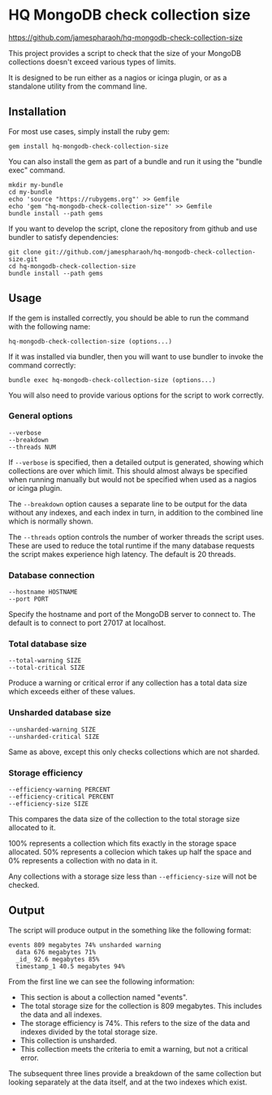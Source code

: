 # HQ MongoDB check collection size

https://github.com/jamespharaoh/hq-mongodb-check-collection-size

This project provides a script to check that the size of your MongoDB
collections doesn't exceed various types of limits.

It is designed to be run either as a nagios or icinga plugin, or as a standalone
utility from the command line.

## Installation

For most use cases, simply install the ruby gem:

    gem install hq-mongodb-check-collection-size

You can also install the gem as part of a bundle and run it using the "bundle
exec" command.

    mkdir my-bundle
    cd my-bundle
    echo 'source "https://rubygems.org"' >> Gemfile
    echo 'gem "hq-mongodb-check-collection-size"' >> Gemfile
    bundle install --path gems

If you want to develop the script, clone the repository from github and use
bundler to satisfy dependencies:

    git clone git://github.com/jamespharaoh/hq-mongodb-check-collection-size.git
    cd hq-mongodb-check-collection-size
    bundle install --path gems

## Usage

If the gem is installed correctly, you should be able to run the command with
the following name:

    hq-mongodb-check-collection-size (options...)

If it was installed via bundler, then you will want to use bundler to invoke the
command correctly:

    bundle exec hq-mongodb-check-collection-size (options...)

You will also need to provide various options for the script to work correctly.

### General options

    --verbose
    --breakdown
    --threads NUM

If `--verbose` is specified, then a detailed output is generated, showing which
collections are over which limit. This should almost always be specified when
running manually but would not be specified when used as a nagios or icinga
plugin.

The `--breakdown` option causes a separate line to be output for the data
without any indexes, and each index in turn, in addition to the combined line
which is normally shown.

The `--threads` option controls the number of worker threads the script uses.
These are used to reduce the total runtime if the many database requests the
script makes experience high latency. The default is 20 threads.

### Database connection

    --hostname HOSTNAME
    --port PORT

Specify the hostname and port of the MongoDB server to connect to. The default
is to connect to port 27017 at localhost.

### Total database size

    --total-warning SIZE
    --total-critical SIZE

Produce a warning or critical error if any collection has a total data size
which exceeds either of these values.

### Unsharded database size

    --unsharded-warning SIZE
    --unsharded-critical SIZE

Same as above, except this only checks collections which are not sharded.

### Storage efficiency

    --efficiency-warning PERCENT
    --efficiency-critical PERCENT
    --efficiency-size SIZE

This compares the data size of the collection to the total storage size
allocated to it.

100% represents a collection which fits exactly in the storage space allocated.
50% represents a collecion which takes up half the space and 0% represents a
collection with no data in it.

Any collections with a storage size less than `--efficiency-size` will not be
checked.

## Output

The script will produce output in the something like the following format:

    events 809 megabytes 74% unsharded warning
      data 676 megabytes 71%
      _id_ 92.6 megabytes 85%
      timestamp_1 40.5 megabytes 94%

From the first line we can see the following information:

* This section is about a collection named "events".
* The total storage size for the collection is 809 megabytes. This includes the
  data and all indexes.
* The storage efficiency is 74%. This refers to the size of the data and indexes
  divided by the total storage size.
* This collection is unsharded.
* This collection meets the criteria to emit a warning, but not a critical
  error.

The subsequent three lines provide a breakdown of the same collection but
looking separately at the data itself, and at the two indexes which exist.
